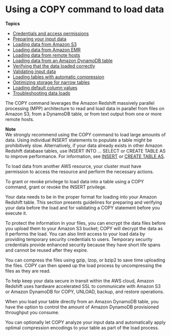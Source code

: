 # Using a COPY command to load data<a name="t_Loading_tables_with_the_COPY_command"></a>

**Topics**
+ [Credentials and access permissions](loading-data-access-permissions.md)
+ [Preparing your input data](t_preparing-input-data.md)
+ [Loading data from Amazon S3](t_Loading-data-from-S3.md)
+ [Loading data from Amazon EMR](loading-data-from-emr.md)
+ [Loading data from remote hosts](loading-data-from-remote-hosts.md)
+ [Loading data from an Amazon DynamoDB table](t_Loading-data-from-dynamodb.md)
+ [Verifying that the data loaded correctly](verifying-that-data-loaded-correctly.md)
+ [Validating input data](t_Validating_input_files.md)
+ [Loading tables with automatic compression](c_Loading_tables_auto_compress.md)
+ [Optimizing storage for narrow tables](c_load_compression_hidden_cols.md)
+ [Loading default column values](c_loading_default_values.md)
+ [Troubleshooting data loads](t_Troubleshooting_load_errors.md)

The COPY command leverages the Amazon Redshift massively parallel processing \(MPP\) architecture to read and load data in parallel from files on Amazon S3, from a DynamoDB table, or from text output from one or more remote hosts\.

**Note**  
We strongly recommend using the COPY command to load large amounts of data\. Using individual INSERT statements to populate a table might be prohibitively slow\. Alternatively, if your data already exists in other Amazon Redshift database tables, use INSERT INTO \.\.\. SELECT or CREATE TABLE AS to improve performance\. For information, see [INSERT](r_INSERT_30.md) or [CREATE TABLE AS](r_CREATE_TABLE_AS.md)\.

To load data from another AWS resource, your cluster must have permission to access the resource and perform the necessary actions\. 

To grant or revoke privilege to load data into a table using a COPY command, grant or revoke the INSERT privilege\.

Your data needs to be in the proper format for loading into your Amazon Redshift table\. This section presents guidelines for preparing and verifying your data before the load and for validating a COPY statement before you execute it\.

To protect the information in your files, you can encrypt the data files before you upload them to your Amazon S3 bucket; COPY will decrypt the data as it performs the load\. You can also limit access to your load data by providing temporary security credentials to users\. Temporary security credentials provide enhanced security because they have short life spans and cannot be reused after they expire\.

You can compress the files using gzip, lzop, or bzip2 to save time uploading the files\. COPY can then speed up the load process by uncompressing the files as they are read\. 

To help keep your data secure in transit within the AWS cloud, Amazon Redshift uses hardware accelerated SSL to communicate with Amazon S3 or Amazon DynamoDB for COPY, UNLOAD, backup, and restore operations\.

When you load your table directly from an Amazon DynamoDB table, you have the option to control the amount of Amazon DynamoDB provisioned throughput you consume\.

You can optionally let COPY analyze your input data and automatically apply optimal compression encodings to your table as part of the load process\.
